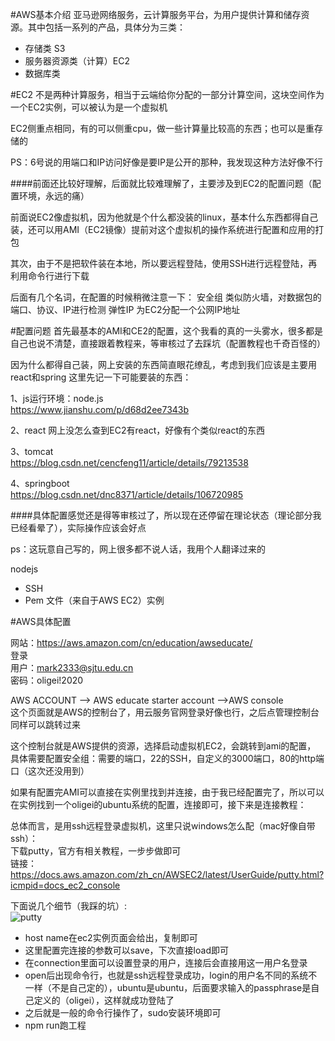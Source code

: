 #AWS基本介绍
亚马逊网络服务，云计算服务平台，为用户提供计算和储存资源。其中包括一系列的产品，具体分为三类：

+ 存储类 S3
+ 服务器资源类（计算）EC2
+ 数据库类 

#EC2
不是两种计算服务，相当于云端给你分配的一部分计算空间，这块空间作为一个EC2实例，可以被认为是一个虚拟机

EC2侧重点相同，有的可以侧重cpu，做一些计算量比较高的东西；也可以是重存储的

PS：6号说的用端口和IP访问好像是要IP是公开的那种，我发现这种方法好像不行

####前面还比较好理解，后面就比较难理解了，主要涉及到EC2的配置问题（配置环境，永远的痛）

前面说EC2像虚拟机，因为他就是个什么都没装的linux，基本什么东西都得自己装，还可以用AMI（EC2镜像）提前对这个虚拟机的操作系统进行配置和应用的打包

其次，由于不是把软件装在本地，所以要远程登陆，使用SSH进行远程登陆，再利用命令行进行下载

后面有几个名词，在配置的时候稍微注意一下：
安全组 类似防火墙，对数据包的端口、协议、IP进行检测
弹性IP 为EC2分配一个公网IP地址

#配置问题
首先最基本的AMI和CE2的配置，这个我看的真的一头雾水，很多都是自己也说不清楚，直接跟着教程来，等审核过了去踩坑（配置教程也千奇百怪的）

因为什么都得自己装，网上安装的东西简直眼花缭乱，考虑到我们应该是主要用react和spring
这里先记一下可能要装的东西：

1、js运行环境：node.js  
https://www.jianshu.com/p/d68d2ee7343b

2、react 网上没怎么查到EC2有react，好像有个类似react的东西

3、tomcat  
https://blog.csdn.net/cencfeng11/article/details/79213538

4、springboot  
https://blog.csdn.net/dnc8371/article/details/106720985

####具体配置感觉还是得等审核过了，所以现在还停留在理论状态（理论部分我已经看晕了），实际操作应该会好点

ps：这玩意自己写的，网上很多都不说人话，我用个人翻译过来的

nodejs

+  SSH
+  Pem 文件（来自于AWS EC2）实例

#AWS具体配置

网站：https://aws.amazon.com/cn/education/awseducate/  
登录  
用户：mark2333@sjtu.edu.cn  
密码：oligei!2020

AWS ACCOUNT --> AWS educate starter account -->AWS console  
这个页面就是AWS的控制台了，用云服务官网登录好像也行，之后点管理控制台同样可以跳转过来

这个控制台就是AWS提供的资源，选择启动虚拟机EC2，会跳转到ami的配置，
具体需要配置安全组：需要的端口，22的SSH，自定义的3000端口，80的http端口（这次还没用到）

如果有配置完AMI可以直接在实例里找到并连接，由于我已经配置完了，所以可以在实例找到一个oligei的ubuntu系统的配置，连接即可，接下来是连接教程：

总体而言，是用ssh远程登录虚拟机，这里只说windows怎么配（mac好像自带ssh）：  
下载putty，官方有相关教程，一步步做即可  
链接：https://docs.aws.amazon.com/zh_cn/AWSEC2/latest/UserGuide/putty.html?icmpid=docs_ec2_console  

下面说几个细节（我踩的坑）:  
![putty](https://docs.aws.amazon.com/zh_cn/AWSEC2/latest/UserGuide/images/putty-session-config.png)  

+ host name在ec2实例页面会给出，复制即可
+ 这里配置完连接的参数可以save，下次直接load即可  
+ 在connection里面可以设置登录的用户，连接后会直接用这一用户名登录
+ open后出现命令行，也就是ssh远程登录成功，login的用户名不同的系统不一样（不是自己定的），ubuntu是ubuntu，后面要求输入的passphrase是自己定义的（oligei），这样就成功登陆了
+ 之后就是一般的命令行操作了，sudo安装环境即可
+ npm run跑工程
